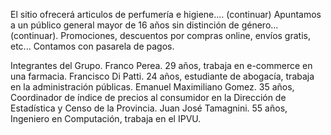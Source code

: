 El sitio ofrecerá articulos de perfumería e higiene.... (continuar)
Apuntamos a un público general mayor de 16 años sin distinción de género... (continuar).
Promociones, descuentos por compras online, envíos gratis, etc...
Contamos con pasarela de pagos.

Integrantes del Grupo.
Franco Perea. 29 años, trabaja en e-commerce en una farmacia.
Francisco Di Patti. 24 años, estudiante de abogacía, trabaja en la administración públicas.
Emanuel Maximiliano Gomez. 35 años, Coordinador de índice de precios al consumidor en la Dirección de Estadística y Censo de la Provincia. 
Juan José Tamagnini. 55 años, Ingeniero en Computación, trabaja en el IPVU.



